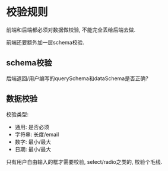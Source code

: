 # 校验规则

前端和后端都必须对数据做校验, 不能完全丢给后端去做.

前端还要额外加一层schema校验.

## schema校验

后端返回/用户编写的querySchema和dataSchema是否正确?

## 数据校验

校验类型:
* 通用: 是否必须
* 字符串: 长度/email
* 数字: 最小/最大
* 日期: 最小/最大

只有用户自由输入的框才需要校验, select/radio之类的, 校验个毛线.
